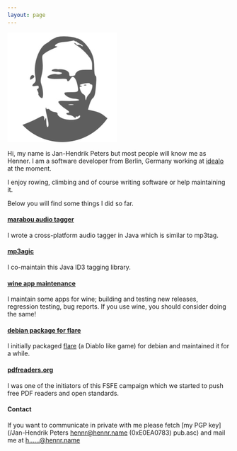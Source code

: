 ```yaml
---
layout: page
---
```

<img class="imgme" src="/images/me.png">

Hi, my name is Jan-Hendrik Peters but most people will know me as Henner.
I am a software developer from Berlin, Germany working at <a href="https://www.idealo.de/">idealo</a> at the moment.


I enjoy rowing, climbing and of course writing software or help maintaining it.

Below you will find some things I did so far.

#### [marabou audio tagger](https://github.com/hennr/marabou)

I wrote a cross-platform audio tagger in Java which is similar to mp3tag.

#### [mp3agic](https://github.com/mpatric/mp3agic)

I co-maintain this Java ID3 tagging library.

#### [wine app maintenance](https://www.winehq.org/)

I maintain some apps for wine; building and testing new releases, regression testing, bug reports.
If you use wine, you should consider doing the same!

#### [debian package for flare](https://packages.debian.org/sid/flare)

I initially packaged [flare](http://flarerpg.org/) (a Diablo like game) for debian and maintained it for a while.

#### [pdfreaders.org](https://pdfreaders.org)

I was one of the initiators of this FSFE campaign which we started to push free PDF readers and open standards.

#### Contact

If you want to communicate in private with me please fetch [my PGP key](/Jan-Hendrik Peters hennr@hennr.name (0xE0EA0783) pub.asc) and mail me at
  <a href="https://mailhide.io/e/hfnziE5N" onclick="popup=window.open('https://mailhide.io/e/hfnziE5N','mailhidepopup','width=580,height=635'); return false;">h......@hennr.name</a>
